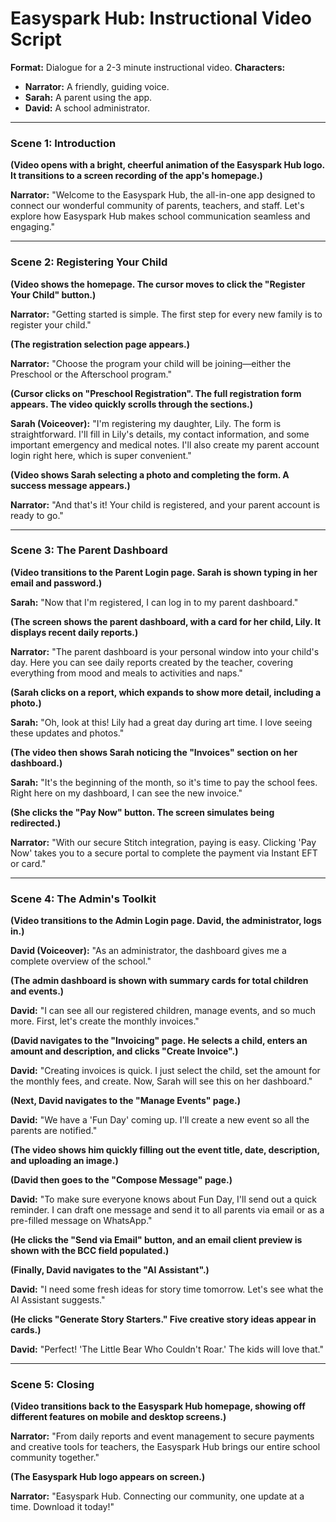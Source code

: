 
# Easyspark Hub: Instructional Video Script

**Format:** Dialogue for a 2-3 minute instructional video.
**Characters:**
- **Narrator:** A friendly, guiding voice.
- **Sarah:** A parent using the app.
- **David:** A school administrator.

---

### **Scene 1: Introduction**

**(Video opens with a bright, cheerful animation of the Easyspark Hub logo. It transitions to a screen recording of the app's homepage.)**

**Narrator:** "Welcome to the Easyspark Hub, the all-in-one app designed to connect our wonderful community of parents, teachers, and staff. Let's explore how Easyspark Hub makes school communication seamless and engaging."

---

### **Scene 2: Registering Your Child**

**(Video shows the homepage. The cursor moves to click the "Register Your Child" button.)**

**Narrator:** "Getting started is simple. The first step for every new family is to register your child."

**(The registration selection page appears.)**

**Narrator:** "Choose the program your child will be joining—either the Preschool or the Afterschool program."

**(Cursor clicks on "Preschool Registration". The full registration form appears. The video quickly scrolls through the sections.)**

**Sarah (Voiceover):** "I'm registering my daughter, Lily. The form is straightforward. I'll fill in Lily's details, my contact information, and some important emergency and medical notes. I'll also create my parent account login right here, which is super convenient."

**(Video shows Sarah selecting a photo and completing the form. A success message appears.)**

**Narrator:** "And that's it! Your child is registered, and your parent account is ready to go."

---

### **Scene 3: The Parent Dashboard**

**(Video transitions to the Parent Login page. Sarah is shown typing in her email and password.)**

**Sarah:** "Now that I'm registered, I can log in to my parent dashboard."

**(The screen shows the parent dashboard, with a card for her child, Lily. It displays recent daily reports.)**

**Narrator:** "The parent dashboard is your personal window into your child's day. Here you can see daily reports created by the teacher, covering everything from mood and meals to activities and naps."

**(Sarah clicks on a report, which expands to show more detail, including a photo.)**

**Sarah:** "Oh, look at this! Lily had a great day during art time. I love seeing these updates and photos."

**(The video then shows Sarah noticing the "Invoices" section on her dashboard.)**

**Sarah:** "It's the beginning of the month, so it's time to pay the school fees. Right here on my dashboard, I can see the new invoice."

**(She clicks the "Pay Now" button. The screen simulates being redirected.)**

**Narrator:** "With our secure Stitch integration, paying is easy. Clicking 'Pay Now' takes you to a secure portal to complete the payment via Instant EFT or card."

---

### **Scene 4: The Admin's Toolkit**

**(Video transitions to the Admin Login page. David, the administrator, logs in.)**

**David (Voiceover):** "As an administrator, the dashboard gives me a complete overview of the school."

**(The admin dashboard is shown with summary cards for total children and events.)**

**David:** "I can see all our registered children, manage events, and so much more. First, let's create the monthly invoices."

**(David navigates to the "Invoicing" page. He selects a child, enters an amount and description, and clicks "Create Invoice".)**

**David:** "Creating invoices is quick. I just select the child, set the amount for the monthly fees, and create. Now, Sarah will see this on her dashboard."

**(Next, David navigates to the "Manage Events" page.)**

**David:** "We have a 'Fun Day' coming up. I'll create a new event so all the parents are notified."

**(The video shows him quickly filling out the event title, date, description, and uploading an image.)**

**(David then goes to the "Compose Message" page.)**

**David:** "To make sure everyone knows about Fun Day, I'll send out a quick reminder. I can draft one message and send it to all parents via email or as a pre-filled message on WhatsApp."

**(He clicks the "Send via Email" button, and an email client preview is shown with the BCC field populated.)**

**(Finally, David navigates to the "AI Assistant".)**

**David:** "I need some fresh ideas for story time tomorrow. Let's see what the AI Assistant suggests."

**(He clicks "Generate Story Starters." Five creative story ideas appear in cards.)**

**David:** "Perfect! 'The Little Bear Who Couldn't Roar.' The kids will love that."

---

### **Scene 5: Closing**

**(Video transitions back to the Easyspark Hub homepage, showing off different features on mobile and desktop screens.)**

**Narrator:** "From daily reports and event management to secure payments and creative tools for teachers, the Easyspark Hub brings our entire school community together."

**(The Easyspark Hub logo appears on screen.)**

**Narrator:** "Easyspark Hub. Connecting our community, one update at a time. Download it today!"


